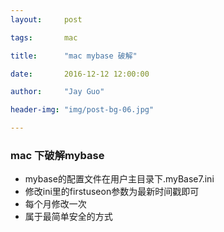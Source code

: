 ```yaml
---
layout:     post

tags:       mac

title:      "mac mybase 破解"

date:       2016-12-12 12:00:00

author:     "Jay Guo"

header-img: "img/post-bg-06.jpg"

---
```


### mac 下破解mybase

+ mybase的配置文件在用户主目录下.myBase7.ini
+ 修改ini里的firstuseon参数为最新时间戳即可
+ 每个月修改一次
+ 属于最简单安全的方式
